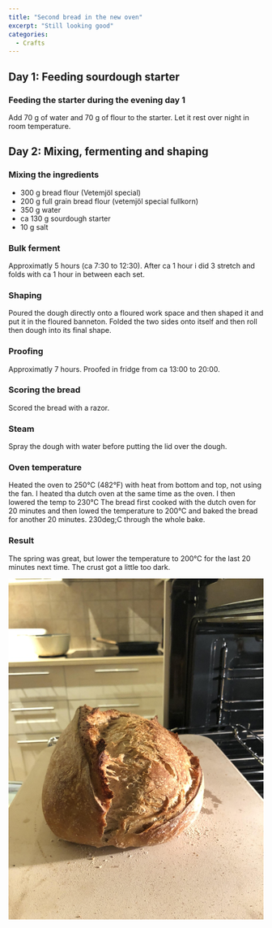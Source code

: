 ```yaml
---
title: "Second bread in the new oven"
excerpt: "Still looking good"
categories:
  - Crafts
---
```


## Day 1: Feeding sourdough starter
### Feeding the starter during the evening day 1
Add 70 g of water and 70 g of flour to the starter. Let it rest over night in room temperature.

## Day 2: Mixing, fermenting and shaping
### Mixing the ingredients
- 300 g bread flour (Vetemjöl special)
- 200 g full grain bread flour (vetemjöl special fullkorn)
- 350 g water
- ca 130 g sourdough starter
- 10 g salt

### Bulk ferment
Approximatly 5 hours (ca 7:30 to 12:30). After ca 1 hour i did 3 stretch and folds with ca 1 hour in between each set.

### Shaping
Poured the dough directly onto a floured work space and then shaped it and put it in the floured banneton. Folded the two sides onto itself and then roll then dough into its final shape.

### Proofing
Approximatly 7 hours. Proofed in fridge from ca 13:00 to 20:00.

### Scoring the bread
Scored the bread with a razor.

### Steam
Spray the dough with water before putting the lid over the dough.

### Oven temperature 

Heated the oven to 250&deg;C (482&deg;F) with heat from bottom and top, not using the fan. I heated tha dutch oven at the same time as the oven. I then lowered the temp to 230&deg;C The bread first cooked with the dutch oven for 20 minutes and then lowed the temperature to 200&deg;C and baked the bread for another 20 minutes. 230deg;C through the whole bake.

### Result
The spring was great, but lower the temperature to 200&deg;C for the last 20 minutes next time. The crust got a little too dark.

!["image"](images/bread211117.jpg)
